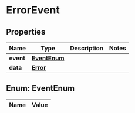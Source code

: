 

# ErrorEvent

## Properties

Name | Type | Description | Notes
------------ | ------------- | ------------- | -------------
**event** | [**EventEnum**](#EventEnum) |  | 
**data** | [**Error**](Error.md) |  | 


## Enum: EventEnum

Name | Value
---- | -----




